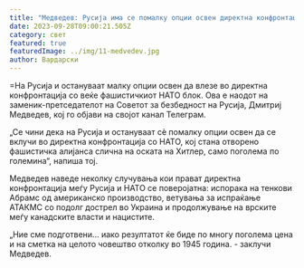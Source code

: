 ```yaml
---
title: "Медведев: Русија има се помалку опции освен директна конфронтација со НАТО"
date: 2023-09-28T09:00:21.505Z
category: свет
featured: true
featuredImage: ../img/11-medvedev.jpg
author: Вардарски
---
```

\=На Русија и остануваат малку опции освен да влезе во директна конфронтација со веќе фашистичкиот НАТО блок. Ова е наодот на заменик-претседателот на Советот за безбедност на Русија, Дмитриј Медведев, кој го објави на својот канал Телеграм.

„Се чини дека на Русија и остануваат сè помалку опции освен да се вклучи во директна конфронтација со НАТО, кој стана отворено фашистичка алијанса слична на оската на Хитлер, само поголема по големина“, напиша тој.

Медведев наведе неколку случувања кои прават директна конфронтација меѓу Русија и НАТО се поверојатна: испорака на тенкови Абрамс од американско производство, ветувања за испраќање АТАКМС со подолг дострел во Украина и продолжување на врските меѓу канадските власти и нацистите.

„Ние сме подготвени... иако резултатот ќе биде по многу поголема цена и на сметка на целото човештво отколку во 1945 година. - заклучи Медведев.